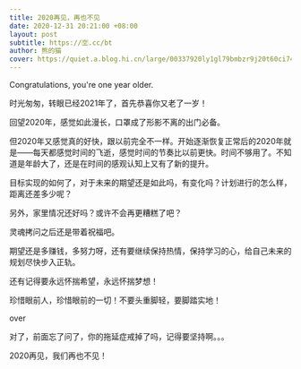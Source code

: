 ```yaml
---
title: 2020再见，再也不见
date: 2020-12-31 20:21:00 +08:00
layout: post
subtitle: https://🈳.cc/bt
author: 熊的猫
cover: https://quiet.a.blog.hi.cn/large/00337920ly1gl79bmbzr9j20t60ci74u.jpg
---
```


Congratulations, you're one year older.

时光匆匆，转眼已经2021年了，首先恭喜你又老了一岁！

回望2020年，感觉如此漫长，口罩成了形影不离的出门必备。

但2020年又感觉真的好快，跟以前完全不一样。开始逐渐恢复正常后的2020年就是——每天都感觉时间的飞逝，感觉时间的节奏比以前更快。时间不够用了。不知道是年龄大了，还是在时间的感观认知上又有了新的提升。

目标实现的如何了，对于未来的期望还是如此吗，有变化吗？计划进行的怎么样，距离还差多少呢？

另外，家里情况还好吗？或许不会再更糟糕了吧？

灵魂拷问之后还是带着祝福吧。

期望还是多赚钱，多努力呀，还有要继续保持热情，保持学习的心，给自己未来的规划尽快步入正轨。

还有记得要永远怀揣希望，永远怀揣梦想！

珍惜眼前人，珍惜眼前的一切！不要头重脚轻，要脚踏实地！

over

对了，前面忘了问了，你的拖延症戒掉了吗，记得要坚持啊。。。

2020再见，我们再也不见！